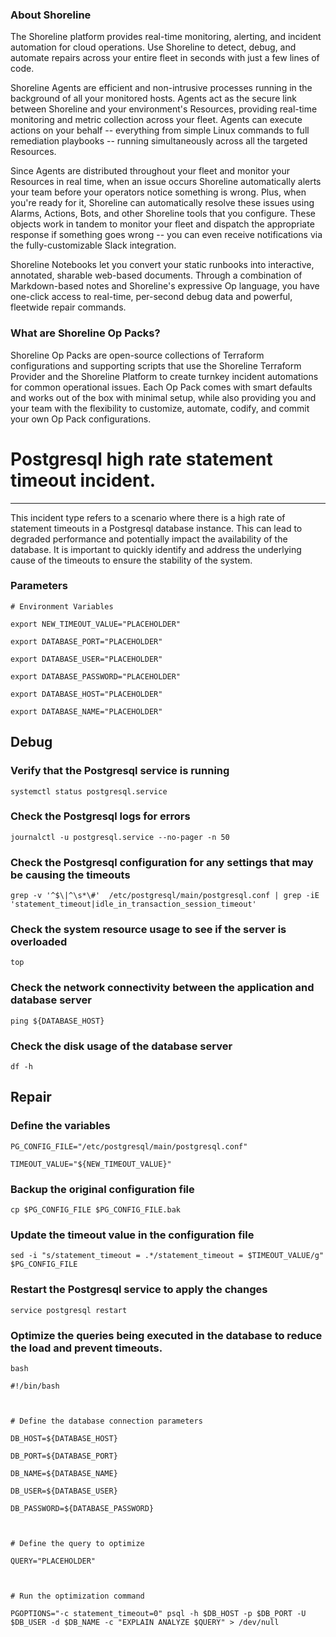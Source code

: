 
### About Shoreline
The Shoreline platform provides real-time monitoring, alerting, and incident automation for cloud operations. Use Shoreline to detect, debug, and automate repairs across your entire fleet in seconds with just a few lines of code.

Shoreline Agents are efficient and non-intrusive processes running in the background of all your monitored hosts. Agents act as the secure link between Shoreline and your environment's Resources, providing real-time monitoring and metric collection across your fleet. Agents can execute actions on your behalf -- everything from simple Linux commands to full remediation playbooks -- running simultaneously across all the targeted Resources.

Since Agents are distributed throughout your fleet and monitor your Resources in real time, when an issue occurs Shoreline automatically alerts your team before your operators notice something is wrong. Plus, when you're ready for it, Shoreline can automatically resolve these issues using Alarms, Actions, Bots, and other Shoreline tools that you configure. These objects work in tandem to monitor your fleet and dispatch the appropriate response if something goes wrong -- you can even receive notifications via the fully-customizable Slack integration.

Shoreline Notebooks let you convert your static runbooks into interactive, annotated, sharable web-based documents. Through a combination of Markdown-based notes and Shoreline's expressive Op language, you have one-click access to real-time, per-second debug data and powerful, fleetwide repair commands.

### What are Shoreline Op Packs?
Shoreline Op Packs are open-source collections of Terraform configurations and supporting scripts that use the Shoreline Terraform Provider and the Shoreline Platform to create turnkey incident automations for common operational issues. Each Op Pack comes with smart defaults and works out of the box with minimal setup, while also providing you and your team with the flexibility to customize, automate, codify, and commit your own Op Pack configurations.

# Postgresql high rate statement timeout incident.
---

This incident type refers to a scenario where there is a high rate of statement timeouts in a Postgresql database instance. This can lead to degraded performance and potentially impact the availability of the database. It is important to quickly identify and address the underlying cause of the timeouts to ensure the stability of the system.

### Parameters
```shell
# Environment Variables

export NEW_TIMEOUT_VALUE="PLACEHOLDER"

export DATABASE_PORT="PLACEHOLDER"

export DATABASE_USER="PLACEHOLDER"

export DATABASE_PASSWORD="PLACEHOLDER"

export DATABASE_HOST="PLACEHOLDER"

export DATABASE_NAME="PLACEHOLDER"
```

## Debug

### Verify that the Postgresql service is running
```shell
systemctl status postgresql.service
```

### Check the Postgresql logs for errors
```shell
journalctl -u postgresql.service --no-pager -n 50
```

### Check the Postgresql configuration for any settings that may be causing the timeouts
```shell
grep -v '^$\|^\s*\#'  /etc/postgresql/main/postgresql.conf | grep -iE 'statement_timeout|idle_in_transaction_session_timeout'
```

### Check the system resource usage to see if the server is overloaded
```shell
top
```

### Check the network connectivity between the application and database server
```shell
ping ${DATABASE_HOST}
```

### Check the disk usage of the database server
```shell
df -h
```

## Repair

### Define the variables
```shell
PG_CONFIG_FILE="/etc/postgresql/main/postgresql.conf"

TIMEOUT_VALUE="${NEW_TIMEOUT_VALUE}"
```

### Backup the original configuration file
```shell
cp $PG_CONFIG_FILE $PG_CONFIG_FILE.bak
```

### Update the timeout value in the configuration file
```shell
sed -i "s/statement_timeout = .*/statement_timeout = $TIMEOUT_VALUE/g" $PG_CONFIG_FILE
```

### Restart the Postgresql service to apply the changes
```shell
service postgresql restart
```

### Optimize the queries being executed in the database to reduce the load and prevent timeouts.
```shell
bash

#!/bin/bash



# Define the database connection parameters

DB_HOST=${DATABASE_HOST}

DB_PORT=${DATABASE_PORT}

DB_NAME=${DATABASE_NAME}

DB_USER=${DATABASE_USER}

DB_PASSWORD=${DATABASE_PASSWORD}



# Define the query to optimize

QUERY="PLACEHOLDER"



# Run the optimization command

PGOPTIONS="-c statement_timeout=0" psql -h $DB_HOST -p $DB_PORT -U $DB_USER -d $DB_NAME -c "EXPLAIN ANALYZE $QUERY" > /dev/null


```